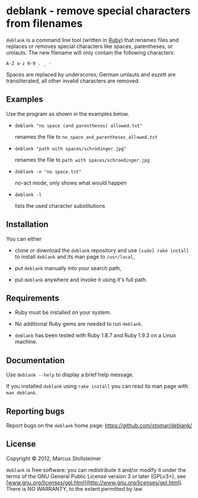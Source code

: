 deblank - remove special characters from filenames
==================================================

`deblank` is a command line tool (written in [Ruby][Ruby])
that renames files and replaces or removes special characters
like spaces, parentheses, or umlauts.
The new filename will only contain the following characters:

    A-Z a-z 0-9 . _ -

Spaces are replaced by underscores, German umlauts and eszett are
transliterated, all other invalid characters are removed.

Examples
--------

Use the program as shown in the examples below.

* `deblank "no space (and parentheses) allowed.txt"`

    renames the file to `no_space_and_parentheses_allowed.txt`

* `deblank "path with spaces/schrödinger.jpg"`

    renames the file to `path with spaces/schroedinger.jpg`

* `deblank -n "no space.txt"`

    no-act mode, only shows what would happen

* `deblank -l`

    lists the used character substitutions

Installation
------------

You can either

- clone or download the `deblank` repository and
  use `[sudo] rake install` to install `deblank`
  and its man page to `/usr/local`,

- put `deblank` manually into your search path,

- put `deblank` anywhere and invoke it using it's full path.

Requirements
------------

- Ruby must be installed on your system.

- No additional Ruby gems are needed to run `deblank`.

- `deblank` has been tested with Ruby 1.8.7 and Ruby 1.9.3
  on a Linux machine.

Documentation
-------------

Use `deblank --help` to display a brief help message.

If you installed `deblank` using `rake install` you can read
its man page with `man deblank`.

Reporting bugs
--------------

Report bugs on the `deblank` home page: <https://github.com/stomar/deblank/>

License
-------

Copyright &copy; 2012, Marcus Stollsteimer

`deblank` is free software: you can redistribute it and/or modify
it under the terms of the GNU General Public License version 3 or later (GPLv3+),
see [www.gnu.org/licenses/gpl.html](http://www.gnu.org/licenses/gpl.html).
There is NO WARRANTY, to the extent permitted by law.


[Ruby]: http://www.ruby-lang.org/
